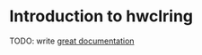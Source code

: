 # Introduction to hwclring

TODO: write [great documentation](http://jacobian.org/writing/what-to-write/)
